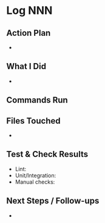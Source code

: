 # Log NNN
## Action Plan
- 

## What I Did
- 

## Commands Run
<paste exact commands>

## Files Touched
- 

## Test & Check Results
- Lint:
- Unit/Integration:
- Manual checks:

## Next Steps / Follow-ups
- 


